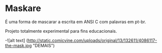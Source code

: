 Maskare
=========

É uma forma de mascarar a escrita em ANSI C com palavras em pt-br.

Projeto totalmente experimental para fins educacionais.

-![alt text] (http://static.comicvine.com/uploads/original/13/132611/4086117-the-mask.jpg "DEMAIS")
